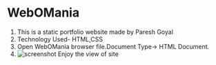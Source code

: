 # WebOMania
1. This is a static portfolio website made by Paresh Goyal
2. Technology Used- HTML,CSS
3. Open WebOMania browser file.Document Type-> HTML Document.
4. ![screenshot](https://user-images.githubusercontent.com/75014552/157319438-238be226-90cf-4457-95ba-f7664efb35ce.jpg)
Enjoy the view of site
